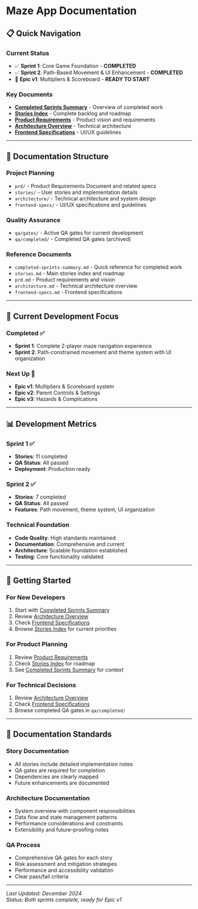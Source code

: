 # Maze App Documentation

## 📋 Quick Navigation

### **Current Status**
- ✅ **Sprint 1**: Core Game Foundation - **COMPLETED**
- ✅ **Sprint 2**: Path-Based Movement & UI Enhancement - **COMPLETED**
- 🚀 **Epic v1**: Multipliers & Scoreboard - **READY TO START**

### **Key Documents**
- **[Completed Sprints Summary](completed-sprints-summary.md)** - Overview of completed work
- **[Stories Index](stories.md)** - Complete backlog and roadmap
- **[Product Requirements](prd.md)** - Product vision and requirements
- **[Architecture Overview](architecture.md)** - Technical architecture
- **[Frontend Specifications](frontend-specs.md)** - UI/UX guidelines

---

## 📁 Documentation Structure

### **Project Planning**
- `prd/` - Product Requirements Document and related specs
- `stories/` - User stories and implementation details
- `architecture/` - Technical architecture and system design
- `frontend-specs/` - UI/UX specifications and guidelines

### **Quality Assurance**
- `qa/gates/` - Active QA gates for current development
- `qa/completed/` - Completed QA gates (archived)

### **Reference Documents**
- `completed-sprints-summary.md` - Quick reference for completed work
- `stories.md` - Main stories index and roadmap
- `prd.md` - Product requirements and vision
- `architecture.md` - Technical architecture overview
- `frontend-specs.md` - Frontend specifications

---

## 🎯 Current Development Focus

### **Completed ✅**
- **Sprint 1**: Complete 2-player maze navigation experience
- **Sprint 2**: Path-constrained movement and theme system with UI organization

### **Next Up 🚀**
- **Epic v1**: Multipliers & Scoreboard system
- **Epic v2**: Parent Controls & Settings
- **Epic v3**: Hazards & Complications

---

## 📊 Development Metrics

### **Sprint 1** ✅
- **Stories**: 11 completed
- **QA Status**: All passed
- **Deployment**: Production ready

### **Sprint 2** ✅
- **Stories**: 7 completed
- **QA Status**: All passed
- **Features**: Path movement, theme system, UI organization

### **Technical Foundation**
- **Code Quality**: High standards maintained
- **Documentation**: Comprehensive and current
- **Architecture**: Scalable foundation established
- **Testing**: Core functionality validated

---

## 🚀 Getting Started

### **For New Developers**
1. Start with [Completed Sprints Summary](completed-sprints-summary.md)
2. Review [Architecture Overview](architecture.md)
3. Check [Frontend Specifications](frontend-specs.md)
4. Browse [Stories Index](stories.md) for current priorities

### **For Product Planning**
1. Review [Product Requirements](prd.md)
2. Check [Stories Index](stories.md) for roadmap
3. See [Completed Sprints Summary](completed-sprints-summary.md) for context

### **For Technical Decisions**
1. Review [Architecture Overview](architecture.md)
2. Check [Frontend Specifications](frontend-specs.md)
3. Browse completed QA gates in `qa/completed/`

---

## 📝 Documentation Standards

### **Story Documentation**
- All stories include detailed implementation notes
- QA gates are required for completion
- Dependencies are clearly mapped
- Future enhancements are documented

### **Architecture Documentation**
- System overview with component responsibilities
- Data flow and state management patterns
- Performance considerations and constraints
- Extensibility and future-proofing notes

### **QA Process**
- Comprehensive QA gates for each story
- Risk assessment and mitigation strategies
- Performance and accessibility validation
- Clear pass/fail criteria

---

*Last Updated: December 2024*  
*Status: Both sprints complete, ready for Epic v1*

